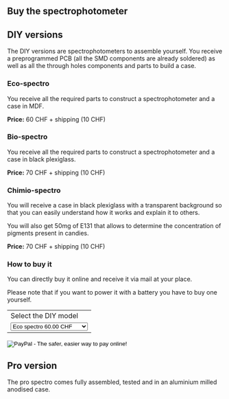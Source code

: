 ## Buy the spectrophotometer

## DIY versions

The DIY versions are spectrophotometers to assemble yourself. You receive a preprogrammed PCB (all the SMD components are already soldered) as well as all the through holes components and parts to build a case.

### Eco-spectro

You receive all the required parts to construct a spectrophotometer and a case in MDF.

**Price:** 60 CHF + shipping (10 CHF)

### Bio-spectro

You receive all the required parts to construct a spectrophotometer and a case in black plexiglass.

**Price:** 70 CHF + shipping (10 CHF)

### Chimio-spectro

You will receive a case in black plexiglass with a transparent background so that you can easily understand how it works and explain it to others.

You will also get 50mg of E131 that allows to determine the concentration of pigments present in candies.

**Price:** 70 CHF + shipping (10 CHF)

### How to buy it

You can directly buy it online and receive it via mail at your place.

Please note that if you want to power it with a battery you have to buy one yourself.

<form action="https://www.paypal.com/cgi-bin/webscr" method="post" target="_top">
<input type="hidden" name="cmd" value="_s-xclick">
<input type="hidden" name="hosted_button_id" value="76TH95GMW5DSS">
<table>
<tr><td><input type="hidden" name="on0" value="Select the DIY model">Select the DIY model</td></tr><tr><td><select name="os0">
	<option value="Eco spectro">Eco spectro 60.00 CHF</option>
	<option value="Bio spectro">Bio spectro 70.00 CHF</option>
	<option value="Chimio spectro">Chimio spectro 70.00 CHF</option>
</select> </td></tr>
</table>
<input type="hidden" name="currency_code" value="CHF">
<input type="image" src="https://www.paypalobjects.com/en_US/CH/i/btn/btn_buynowCC_LG.gif" border="0" name="submit" alt="PayPal - The safer, easier way to pay online!">
<img alt="" border="0" src="https://www.paypalobjects.com/en_US/i/scr/pixel.gif" width="1" height="1">
</form>

## Pro version

The pro spectro comes fully assembled, tested and in an aluminium milled anodised case.
